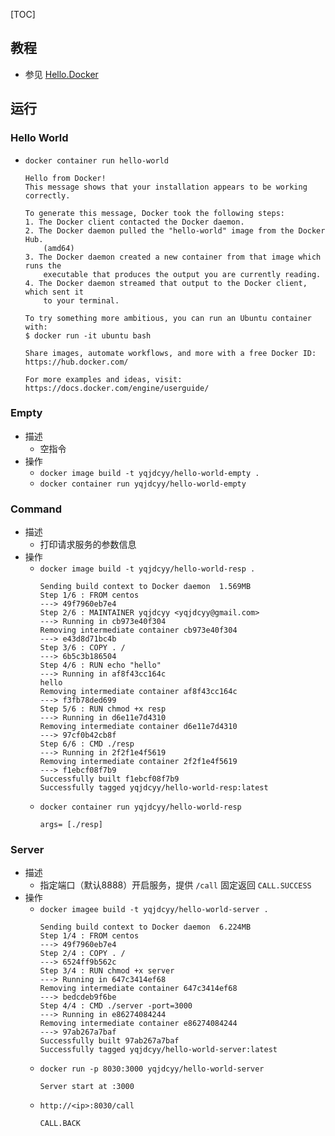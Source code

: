 [TOC]

## 教程
- 参见 [Hello.Docker](http://domain.yqjdcyy.com/post/Hello.Docker/)

## 运行
### Hello World
- `docker container run hello-world`
    ```
    Hello from Docker!
    This message shows that your installation appears to be working correctly.

    To generate this message, Docker took the following steps:
    1. The Docker client contacted the Docker daemon.
    2. The Docker daemon pulled the "hello-world" image from the Docker Hub.
        (amd64)
    3. The Docker daemon created a new container from that image which runs the
        executable that produces the output you are currently reading.
    4. The Docker daemon streamed that output to the Docker client, which sent it
        to your terminal.

    To try something more ambitious, you can run an Ubuntu container with:
    $ docker run -it ubuntu bash

    Share images, automate workflows, and more with a free Docker ID:
    https://hub.docker.com/

    For more examples and ideas, visit:
    https://docs.docker.com/engine/userguide/
    ```

### Empty
- 描述
    - 空指令
- 操作
    - `docker image build -t yqjdcyy/hello-world-empty .`
    - `docker container run yqjdcyy/hello-world-empty`

### Command
- 描述
    - 打印请求服务的参数信息
- 操作
    - `docker image build -t yqjdcyy/hello-world-resp .`
        ```
        Sending build context to Docker daemon  1.569MB
        Step 1/6 : FROM centos
        ---> 49f7960eb7e4
        Step 2/6 : MAINTAINER yqjdcyy <yqjdcyy@gmail.com>
        ---> Running in cb973e40f304
        Removing intermediate container cb973e40f304
        ---> e43d8d71bc4b
        Step 3/6 : COPY . /
        ---> 6b5c3b186504
        Step 4/6 : RUN echo "hello"
        ---> Running in af8f43cc164c
        hello
        Removing intermediate container af8f43cc164c
        ---> f3fb78ded699
        Step 5/6 : RUN chmod +x resp
        ---> Running in d6e11e7d4310
        Removing intermediate container d6e11e7d4310
        ---> 97cf0b42cb8f
        Step 6/6 : CMD ./resp
        ---> Running in 2f2f1e4f5619
        Removing intermediate container 2f2f1e4f5619
        ---> f1ebcf08f7b9
        Successfully built f1ebcf08f7b9
        Successfully tagged yqjdcyy/hello-world-resp:latest
        ```
    - `docker container run yqjdcyy/hello-world-resp`
        ```
        args= [./resp]
        ```

### Server
- 描述
    - 指定端口（默认8888）开启服务，提供 `/call` 固定返回 `CALL.SUCCESS`
- 操作
    - `docker imagee build -t yqjdcyy/hello-world-server .`
        ```
        Sending build context to Docker daemon  6.224MB
        Step 1/4 : FROM centos
        ---> 49f7960eb7e4
        Step 2/4 : COPY . /
        ---> 6524ff9b562c
        Step 3/4 : RUN chmod +x server
        ---> Running in 647c3414ef68
        Removing intermediate container 647c3414ef68
        ---> bedcdeb9f6be
        Step 4/4 : CMD ./server -port=3000
        ---> Running in e86274084244
        Removing intermediate container e86274084244
        ---> 97ab267a7baf
        Successfully built 97ab267a7baf
        Successfully tagged yqjdcyy/hello-world-server:latest
        ```
    - `docker run -p 8030:3000 yqjdcyy/hello-world-server   `
        ```
        Server start at :3000
        ```
    - `http://<ip>:8030/call`
        ```
        CALL.BACK
        ```
